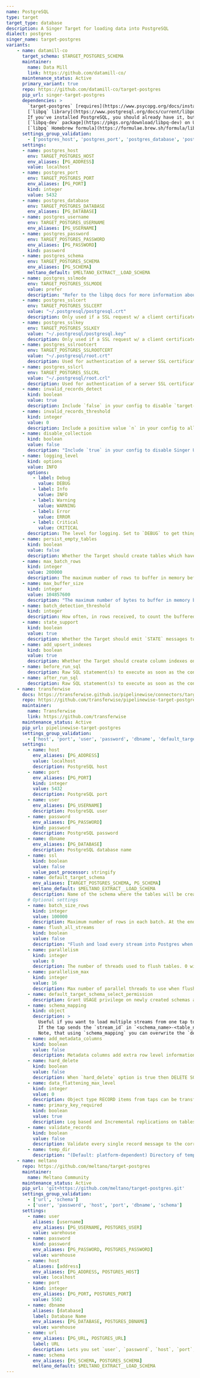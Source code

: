 ```yaml
---
name: PostgreSQL
type: target
target_type: database
description: A Singer Target for loading data into PostgreSQL
dialect: postgres
singer_name: target-postgres
variants:
    - name: datamill-co
      target_schema: $TARGET_POSTGRES_SCHEMA
      maintainer:
        name: Data Mill
        link: https://github.com/datamill-co/  
      maintenance_status: Active
      primary_variant: true
      repo: https://github.com/datamill-co/target-postgres
      pip_url: singer-target-postgres
      dependencies: >
        `target-postgres` [requires](https://www.psycopg.org/docs/install.html#runtime-requirements) the
        [`libpq` library](https://www.postgresql.org/docs/current/libpq.html) to be available on your system.
        If you've installed PostgreSQL, you should already have it, but you can also install it by itself using the
        [`libpq-dev` package](https://pkgs.org/download/libpq-dev) on Ubuntu/Debian or the
        [`libpq` Homebrew formula](https://formulae.brew.sh/formula/libpq) on macOS.
      settings_group_validation:
        - ['postgres_host', 'postgres_port', 'postgres_database', 'postgres_username', 'postgres_password', 'postgres_schema']
      settings:
      - name: postgres_host
        env: TARGET_POSTGRES_HOST
        env_aliases: [PG_ADDRESS]
        value: localhost
      - name: postgres_port
        env: TARGET_POSTGRES_PORT
        env_aliases: [PG_PORT]
        kind: integer
        value: 5432
      - name: postgres_database
        env: TARGET_POSTGRES_DATABASE
        env_aliases: [PG_DATABASE]
      - name: postgres_username
        env: TARGET_POSTGRES_USERNAME
        env_aliases: [PG_USERNAME]
      - name: postgres_password
        env: TARGET_POSTGRES_PASSWORD
        env_aliases: [PG_PASSWORD]
        kind: password
      - name: postgres_schema
        env: TARGET_POSTGRES_SCHEMA
        env_aliases: [PG_SCHEMA]
        meltano_default: $MELTANO_EXTRACT__LOAD_SCHEMA
      - name: postgres_sslmode
        env: TARGET_POSTGRES_SSLMODE
        value: prefer
        description: "Refer to the libpq docs for more information about SSL: https://www.postgresql.org/docs/current/libpq-connect.html#LIBPQ-PARAMKEYWORDS"
      - name: postgres_sslcert
        env: TARGET_POSTGRES_SSLCERT
        value: "~/.postgresql/postgresql.crt"
        description: Only used if a SSL request w/ a client certificate is being made
      - name: postgres_sslkey
        env: TARGET_POSTGRES_SSLKEY
        value: "~/.postgresql/postgresql.key"
        description: Only used if a SSL request w/ a client certificate is being made
      - name: postgres_sslrootcert
        env: TARGET_POSTGRES_SSLROOTCERT
        value: "~/.postgresql/root.crt"
        description: Used for authentication of a server SSL certificate
      - name: postgres_sslcrl
        env: TARGET_POSTGRES_SSLCRL
        value: "~/.postgresql/root.crl"
        description: Used for authentication of a server SSL certificate
      - name: invalid_records_detect
        kind: boolean
        value: true
        description: Include `false` in your config to disable `target-postgres` from crashing on invalid records
      - name: invalid_records_threshold
        kind: integer
        value: 0
        description: Include a positive value `n` in your config to allow for `target-postgres` to encounter at most `n` invalid records per stream before giving up.
      - name: disable_collection
        kind: boolean
        value: false
        description: "Include `true` in your config to disable Singer Usage Logging: https://github.com/datamill-co/target-postgres#usage-logging"
      - name: logging_level
        kind: options
        value: INFO
        options:
          - label: Debug
            value: DEBUG
          - label: Info
            value: INFO
          - label: Warning
            value: WARNING
          - label: Error
            value: ERROR
          - label: Critical
            value: CRITICAL
        description: The level for logging. Set to `DEBUG` to get things like queries executed, timing of those queries, etc.
      - name: persist_empty_tables
        kind: boolean
        value: false
        description: Whether the Target should create tables which have no records present in Remote.
      - name: max_batch_rows
        kind: integer
        value: 200000
        description: The maximum number of rows to buffer in memory before writing to the destination table in Postgres
      - name: max_buffer_size
        kind: integer
        value: 104857600
        description: "The maximum number of bytes to buffer in memory before writing to the destination table in Postgres. Default: 100MB in bytes"
      - name: batch_detection_threshold
        kind: integer
        description: How often, in rows received, to count the buffered rows and bytes to check if a flush is necessary. There's a slight performance penalty to checking the buffered records count or bytesize, so this controls how often this is polled in order to mitigate the penalty. This value is usually not necessary to set as the default is dynamically adjusted to check reasonably often.
      - name: state_support
        kind: boolean
        value: true
        description: Whether the Target should emit `STATE` messages to stdout for further consumption. In this mode, which is on by default, STATE messages are buffered in memory until all the records that occurred before them are flushed according to the batch flushing schedule the target is configured with.
      - name: add_upsert_indexes
        kind: boolean
        value: true
        description: Whether the Target should create column indexes on the important columns used during data loading. These indexes will make data loading slightly slower but the deduplication phase much faster. Defaults to on for better baseline performance.
      - name: before_run_sql
        description: Raw SQL statement(s) to execute as soon as the connection to Postgres is opened by the target. Useful for setup like `SET ROLE` or other connection state that is important.
      - name: after_run_sql
        description: Raw SQL statement(s) to execute as soon as the connection to Postgres is opened by the target. Useful for setup like `SET ROLE` or other connection state that is important.
    - name: transferwise
      docs: https://transferwise.github.io/pipelinewise/connectors/targets/postgres.html
      repo: https://github.com/transferwise/pipelinewise-target-postgres
      maintainer:
        name: Transferwise
        link: https://github.com/transferwise
      maintenance_status: Active
      pip_url: pipelinewise-target-postgres
      settings_group_validation:
        - ['host', 'port', 'user', 'password', 'dbname', 'default_target_schema']
      settings:
        - name: host
          env_aliases: [PG_ADDRESS]
          value: localhost
          description: PostgreSQL host
        - name: port
          env_aliases: [PG_PORT]
          kind: integer
          value: 5432
          description: PostgreSQL port
        - name: user
          env_aliases: [PG_USERNAME]
          description: PostgreSQL user
        - name: password
          env_aliases: [PG_PASSWORD]
          kind: password
          description: PostgreSQL password
        - name: dbname
          env_aliases: [PG_DATABASE]
          description: PostgreSQL database name
        - name: ssl
          kind: boolean
          value: false
          value_post_processor: stringify
        - name: default_target_schema
          env_aliases: [TARGET_POSTGRES_SCHEMA, PG_SCHEMA]
          meltano_default: $MELTANO_EXTRACT__LOAD_SCHEMA
          description: Name of the schema where the tables will be created. If `schema_mapping` is not defined then every stream sent by the tap is loaded into this schema.
        # Optional settings
        - name: batch_size_rows
          kind: integer
          value: 100000
          description: Maximum number of rows in each batch. At the end of each batch, the rows in the batch are loaded into Postgres.
        - name: flush_all_streams
          kind: boolean
          value: false
          description: "Flush and load every stream into Postgres when one batch is full. Warning: This may trigger the COPY command to use files with low number of records."
        - name: parallelism
          kind: integer
          value: 0
          description: The number of threads used to flush tables. 0 will create a thread for each stream, up to parallelism_max. -1 will create a thread for each CPU core. Any other positive number will create that number of threads, up to parallelism_max.
        - name: parallelism_max
          kind: integer
          value: 16
          description: Max number of parallel threads to use when flushing tables.
        - name: default_target_schema_select_permission
          description: Grant USAGE privilege on newly created schemas and grant SELECT privilege on newly created tables to a specific role or a list of roles. If `schema_mapping` is not defined then every stream sent by the tap is granted accordingly.
        - name: schema_mapping
          kind: object
          description: >
            Useful if you want to load multiple streams from one tap to multiple Postgres schemas.
            If the tap sends the `stream_id` in `<schema_name>-<table_name>` format then this option overwrites the `default_target_schema` value.
            Note, that using `schema_mapping` you can overwrite the `default_target_schema_select_permission` value to grant SELECT permissions to different groups per schemas or optionally you can create indices automatically for the replicated tables.
        - name: add_metadata_columns
          kind: boolean
          value: false
          description: Metadata columns add extra row level information about data ingestions, (i.e. when was the row read in source, when was inserted or deleted in postgres etc.) Metadata columns are creating automatically by adding extra columns to the tables with a column prefix `_SDC_`. The column names are following the stitch naming conventions documented at https://www.stitchdata.com/docs/data-structure/integration-schemas#sdc-columns. Enabling metadata columns will flag the deleted rows by setting the `_SDC_DELETED_AT` metadata column. Without the `add_metadata_columns` option the deleted rows from singer taps will not be recongisable in Postgres.
        - name: hard_delete
          kind: boolean
          value: false
          description: When `hard_delete` option is true then DELETE SQL commands will be performed in Postgres to delete rows in tables. It's achieved by continuously checking the `_SDC_DELETED_AT` metadata column sent by the singer tap. Due to deleting rows requires metadata columns, `hard_delete` option automatically enables the `add_metadata_columns` option as well.
        - name: data_flattening_max_level
          kind: integer
          value: 0
          description: Object type RECORD items from taps can be transformed to flattened columns by creating columns automatically. When value is 0 (default) then flattening functionality is turned off.
        - name: primary_key_required
          kind: boolean
          value: true
          description: Log based and Incremental replications on tables with no Primary Key cause duplicates when merging UPDATE events. When set to true, stop loading data if no Primary Key is defined.
        - name: validate_records
          kind: boolean
          value: false
          description: Validate every single record message to the corresponding JSON schema. This option is disabled by default and invalid RECORD messages will fail only at load time by Postgres. Enabling this option will detect invalid records earlier but could cause performance degradation.
        - name: temp_dir
          description: "(Default: platform-dependent) Directory of temporary CSV files with RECORD messages."
    - name: meltano
      repo: https://github.com/meltano/target-postgres
      maintainer:
        name: Meltano Community
      maintenance_status: Active
      pip_url: 'git+https://github.com/meltano/target-postgres.git'
      settings_group_validation:
        - ['url', 'schema']
        - ['user', 'password', 'host', 'port', 'dbname', 'schema']
      settings:
        - name: user
          aliases: [username]
          env_aliases: [PG_USERNAME, POSTGRES_USER]
          value: warehouse
        - name: password
          kind: password
          env_aliases: [PG_PASSWORD, POSTGRES_PASSWORD]
          value: warehouse
        - name: host
          aliases: [address]
          env_aliases: [PG_ADDRESS, POSTGRES_HOST]
          value: localhost
        - name: port
          kind: integer
          env_aliases: [PG_PORT, POSTGRES_PORT]
          value: 5502
        - name: dbname
          aliases: [database]
          label: Database Name
          env_aliases: [PG_DATABASE, POSTGRES_DBNAME]
          value: warehouse
        - name: url
          env_aliases: [PG_URL, POSTGRES_URL]
          label: URL
          description: Lets you set `user`, `password`, `host`, `port`, and `dbname` in one go using a `postgresql://` URI. Takes precedence over the other settings when set.
        - name: schema
          env_aliases: [PG_SCHEMA, POSTGRES_SCHEMA]
          meltano_default: $MELTANO_EXTRACT__LOAD_SCHEMA
---
```

